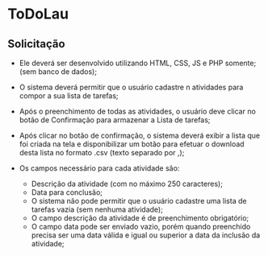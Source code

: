 # ToDoLau

## Solicitação
- Ele deverá ser desenvolvido utilizando HTML, CSS, JS e PHP somente; (sem banco de dados);
- O sistema deverá permitir que o usuário cadastre n atividades para compor a sua lista de tarefas;
- Após o preenchimento de todas as atividades, o usuário deve clicar no botão de Confirmação para armazenar a Lista de tarefas;
- Após clicar no botão de confirmação, o sistema deverá exibir a lista que foi criada na tela e disponibilizar um botão para efetuar o download desta lista no formato .csv (texto separado por ,);

- Os campos necessário para cada atividade são:
  - Descrição da atividade (com no máximo 250 caracteres);
  - Data para conclusão;
  - O sistema não pode permitir que o usuário cadastre uma lista de tarefas vazia (sem nenhuma atividade);
  - O campo descrição da atividade é de preenchimento obrigatório;
  - O campo data pode ser enviado vazio, porém quando preenchido precisa ser uma data válida e igual ou superior a data da inclusão da atividade;
